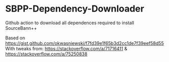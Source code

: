 # SBPP-Dependency-Downloader
Github action to download all dependences required to install SourceBann++

Based on https://gist.github.com/okwasniewski/f7fd39e1f65b3d2cc1de7f39eef58d55 With tweaks from: https://stackoverflow.com/a/71716411 & https://stackoverflow.com/a/75250838
